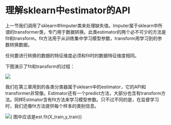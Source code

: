 # 理解sklearn中estimator的API

上一节我们调用了sklearn中Imputer类来处理缺失值。Imputer属于sklearn中所谓的transformer类，专门用于数据转换。此类estimator的两个必不可少的方法是fit和transform。fit方法用于从训练集中学习模型参数，transform用学习到的参数转换数据。

任何要进行转换的数据的特征维度必须和fit时的数据特征维度相同。

下图演示了fit和transform的过程：


![](https://ooo.0o0.ooo/2016/06/22/576a5b856e73c.png)




我们在第三章用到的各类分类器属于sklearn中的estimator，它的API和transformer非常像。Estimator还有一个predict方法，大部分也含有transform方法。同样Estimator含有fit方法来学习模型参数。只不过不同的是，在监督学习时，我们还像fit方法提供每个样本的类别信息。

![](https://ooo.0o0.ooo/2016/06/22/576a5cc2bd8b0.png)( 图中应该是est.fit(X_train,y_train))










